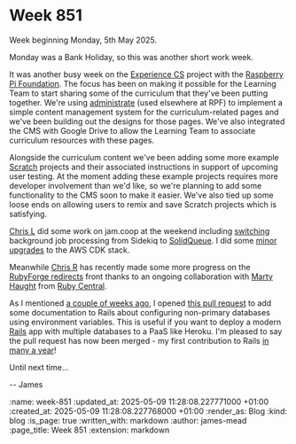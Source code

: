 Week 851
========

Week beginning Monday, 5th May 2025.

Monday was a Bank Holiday, so this was another short work week.

It was another busy week on the [Experience CS] project with the [Raspberry Pi Foundation]. The focus has been on making it possible for the Learning Team to start sharing some of the curriculum that they've been putting together. We're using [administrate] (used elsewhere at RPF) to implement a simple content management system for the curriculum-related pages and we've been building out the designs for those pages. We've also integrated the CMS with Google Drive to allow the Learning Team to associate curriculum resources with these pages.

Alongside the curriculum content we've been adding some more example [Scratch] projects and their associated instructions in support of upcoming user testing. At the moment adding these example projects requires more developer involvement than we'd like, so we're planning to add some functionality to the CMS soon to make it easier. We've also tied up some loose ends on allowing users to remix and save Scratch projects which is satisfying.

[Chris L] did some work on jam.coop at the weekend including [switching][jam-commits] background job processing from Sidekiq to [SolidQueue]. I did some [minor upgrades][jam-pr-277] to the AWS CDK stack.

Meanwhile [Chris R] has recently made some more progress on the [RubyForge redirects] front thanks to an ongoing collaboration with [Marty Haught] from [Ruby Central].

As I mentioned [a couple of weeks ago][improving-rails-docs], I opened [this pull request][rails-pr-54765] to add some documentation to Rails about configuring non-primary databases using environment variables. This is useful if you want to deploy a modern [Rails] app with multiple databases to a PaaS like Heroku. I'm pleased to say the pull request has now been merged - my first contribution to Rails [in many a year][my-rails-pull-requests]!

Until next time...

-- James

[Experience CS]: https://experience-cs.org
[Raspberry Pi Foundation]: https://www.raspberrypi.org
[administrate]: https://github.com/thoughtbot/administrate
[Scratch]: https://scratch.mit.edu/
[Chris L]: /chris-lowis
[jam-commits]: https://github.com/freerange/jam-coop/compare/6f0f251e...2f0e19c5
[SolidQueue]: https://github.com/rails/solid_queue
[jam-pr-277]: https://github.com/freerange/jam-coop/pull/277
[Chris R]: /chris-roos
[RubyForge redirects]: https://github.com/freerange/rubyforge-redirects
[Marty Haught]: https://www.linkedin.com/in/martyhaught
[Ruby Central]: https://rubycentral.org/
[improving-rails-docs]: /week-848#improving-rails-docs
[rails-pr-54765]: https://github.com/rails/rails/pull/54765
[Rails]: https://rubyonrails.org/
[my-rails-pull-requests]: https://github.com/rails/rails/pulls?q=is%3Apr+author%3Afloehopper

:name: week-851
:updated_at: 2025-05-09 11:28:08.227771000 +01:00
:created_at: 2025-05-09 11:28:08.227768000 +01:00
:render_as: Blog
:kind: blog
:is_page: true
:written_with: markdown
:author: james-mead
:page_title: Week 851
:extension: markdown
